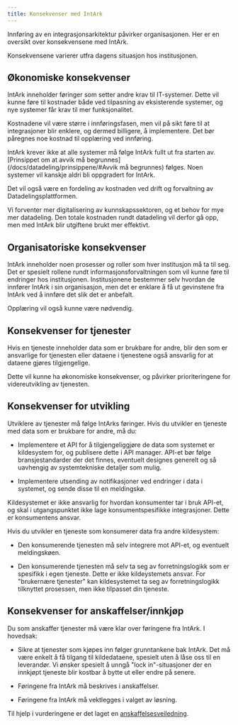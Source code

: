 ```yaml
---
title: Konsekvenser med IntArk
---
```


Innføring av en integrasjonsarkitektur påvirker organisasjonen. Her er en
oversikt over konsekvensene med IntArk.

Konsekvensene varierer utfra dagens situasjon hos institusjonen.


## Økonomiske konsekvenser

IntArk inneholder føringer som setter andre krav til IT-systemer. Dette vil
kunne føre til kostnader både ved tilpasning av eksisterende systemer, og nye
systemer får krav til mer funksjonalitet.

Kostnadene vil være større i innføringsfasen, men vil på sikt føre til at
integrasjoner blir enklere, og dermed billigere, å implementere. Det bør
påregnes noe kostnad til opplæring ved innføring.

IntArk krever ikke at alle systemer må følge IntArk fullt ut fra starten av.
[Prinsippet om at avvik må begrunnes](/docs/datadeling/prinsippene/#Avvik må begrunnes)
følges. Noen systemer vil kanskje aldri bli oppgradert for IntArk.

Det vil også være en fordeling av kostnaden ved drift og forvaltning av
Datadelingsplattformen.

Vi forventer mer digitalisering av kunnskapssektoren, og et behov for mye mer
datadeling. Den totale kostnaden rundt datadeling vil derfor gå opp, men med
IntArk blir utgiftene brukt mer effektivt.


## Organisatoriske konsekvenser

IntArk inneholder noen prosesser og roller som hver institusjon må ta til seg.
Det er spesielt rollene rundt informasjonsforvaltningen som vil kunne føre til
endringer hos institusjonen. Institusjonene bestemmer selv hvordan de innfører
IntArk i sin organisasjon, men det er enklare å få ut gevinstene fra IntArk ved
å innføre det slik det er anbefalt.

Opplæring vil også kunne være nødvendig.


## Konsekvenser for tjenester

Hvis en tjeneste inneholder data som er brukbare for andre, blir den som er
ansvarlige for tjenesten eller dataene i tjenestene også ansvarlig for at
dataene gjøres tilgjengelige.

Dette vil kunne ha økonomiske konsekvenser, og påvirker prioriteringene for
videreutvikling av tjenesten.


## Konsekvenser for utvikling

Utviklere av tjenester må følge IntArks føringer. Hvis du utvikler en tjeneste
med data som er brukbare for andre, må du:

* Implementere et API for å tilgjengeliggjøre de data som systemet er
kildesystem for, og publisere dette i API manager. API-et bør følge
bransjestandarder der det finnes, eventuelt designes generelt og så uavhengig
av systemtekniske detaljer som mulig.

* Implementere utsending av notifikasjoner ved endringer i data i systemet, og
sende disse til en meldingskø.


Kildesystemet er ikke ansvarlig for hvordan konsumenter tar i bruk API-et, og
skal i utgangspunktet ikke lage konsumentspesifikke integrasjoner. Dette er
konsumentens ansvar.

Hvis du utvikler en tjeneste som konsumerer data fra andre kildesystem:

* Den konsumerende tjenesten må selv integrere mot API-et, og eventuelt
meldingskøen.

* Den konsumerende tjenesten må selv ta seg av forretningslogikk som er
spesifikk i egen tjeneste. Dette er ikke kildeystemets ansvar. For "brukernære
tjenester" kan kildesystemet ta seg av forretningslogikk tilknyttet prosessen,
men ikke tilpasset din tjeneste.


## Konsekvenser for anskaffelser/innkjøp

Du som anskaffer tjenester må være klar over føringene fra IntArk. I hovedsak:

* Sikre at tjenester som kjøpes inn følger grunntankene bak IntArk. Det må være
enkelt å få tilgang til kildedataene, spesielt uten å låse oss til en
leverandør. Vi ønsker spesielt å unngå "lock in"-situasjoner der en innkjøpt
tjeneste blir kostbar å bytte ut eller endre på senere.

* Føringene fra IntArk må beskrives i anskaffelser.

* Føringene fra IntArk må vektlegges i valget av løsning.


Til hjelp i vurderingene er det laget en
[anskaffelsesveiledning](/docs/datadeling/veiledere/annet/anskaffelse).
